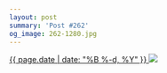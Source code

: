 ```yaml
---
layout: post
summary: 'Post #262'
og_image: 262-1280.jpg
---
```


<p>
 <time>
  <a href="/262">
   {{ page.date | date: "%B %-d, %Y" }}
  </a>
 </time>
 <a href="/262">
  <img data-taken="12/27/2013" sizes="(min-width: 700px) 50vw, calc(100vw - 2rem)" src="{{ site.assets_url }}/262-640.jpg" srcset="{{ site.assets_url }}/262-1280.jpg 1280w, {{ site.assets_url }}/262-960.jpg 960w, {{ site.assets_url }}/262-640.jpg 640w, {{ site.assets_url }}/262-320.jpg 320w"/>
 </a>
</p>
